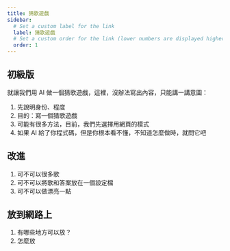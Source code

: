 ```yaml
---
title: 猜歌遊戲
sidebar:
  # Set a custom label for the link
  label: 猜歌遊戲
  # Set a custom order for the link (lower numbers are displayed higher up)
  order: 1
---
```


## 初級版

就讓我們用 AI 做一個猜歌遊戲，這裡，沒辦法寫出內容，只能講一講意圖：

1. 先說明身份、程度
2. 目的：寫一個猜歌遊戲
3. 可能有很多方法，目前，我們先選擇用網頁的模式
4. 如果 AI 給了你程式碼，但是你根本看不懂，不知道怎麼做時，就問它吧

## 改進

1. 可不可以很多歌
2. 可不可以將歌和答案放在一個設定檔
3. 可不可以做漂亮一點

## 放到網路上

1. 有哪些地方可以放？
2. 怎麼放
